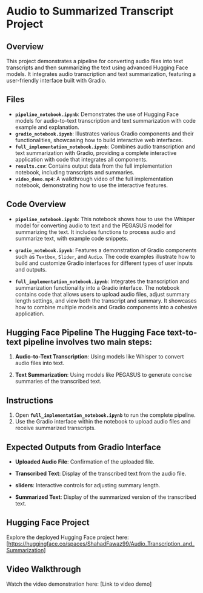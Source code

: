 # Audio to Summarized Transcript Project

## Overview

This project demonstrates a pipeline for converting audio files into text transcripts and then summarizing the text using advanced Hugging Face models. It integrates audio transcription and text summarization, featuring a user-friendly interface built with Gradio.

## Files

- **`pipeline_notebook.ipynb`**: Demonstrates the use of Hugging Face models for audio-to-text transcription and text summarization with code example and explanation.
- **`gradio_notebook.ipynb`**: Illustrates various Gradio components and their functionalities, showcasing how to build interactive web interfaces.
- **`full_implementation_notebook.ipynb`**: Combines audio transcription and text summarization with Gradio, providing a complete interactive application with code that integrates all components.
- **`results.csv`**: Contains output data from the full implementation notebook, including transcripts and summaries.
- **`video_demo.mp4`**: A walkthrough video of the full implementation notebook, demonstrating how to use the interactive features.

## Code Overview

- **`pipeline_notebook.ipynb`**: This notebook shows how to use the Whisper model for converting audio to text and the PEGASUS model for summarizing the text. It includes functions to process audio and summarize text, with example code snippets.

- **`gradio_notebook.ipynb`**: Features a demonstration of Gradio components such as `Textbox`, `Slider`, and `Audio`. The code examples illustrate how to build and customize Gradio interfaces for different types of user inputs and outputs.

- **`full_implementation_notebook.ipynb`**: Integrates the transcription and summarization functionality into a Gradio interface. The notebook contains code that allows users to upload audio files, adjust summary length settings, and view both the transcript and summary. It showcases how to combine multiple models and Gradio components into a cohesive application.

## Hugging Face Pipeline The Hugging Face text-to-text pipeline involves two main steps:

1. **Audio-to-Text Transcription**: Using models like Whisper to convert audio files into text.

 2. **Text Summarization**: Using models like PEGASUS to generate concise summaries of the transcribed text.


## Instructions

1. Open **`full_implementation_notebook.ipynb`** to run the complete pipeline.
2. Use the Gradio interface within the notebook to upload audio files and receive summarized transcripts.

## Expected Outputs from Gradio Interface

- **Uploaded Audio File**: Confirmation of the uploaded file.

- **Transcribed Text**: Display of the transcribed text from the audio file.

- **sliders**: Interactive controls for adjusting summary length.

- **Summarized Text**: Display of the summarized version of the transcribed text.

## Hugging Face Project

Explore the deployed Hugging Face project here: [https://huggingface.co/spaces/ShahadFawaz99/Audio_Transcription_and_Summarization]

## Video Walkthrough

Watch the video demonstration here: [Link to video demo]

